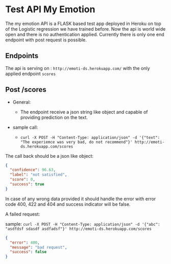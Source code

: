 # Test API My Emotion
The my emotion API is a FLASK based test app deployed in Heroku on top of the Logistic regression we have trained before. Now the api is world wide open and there is no authentication applied. Currently there is only one end endpoint with post request is possible.

## Endpoints
The api is serving on : `http://emoti-ds.herokuapp.com/` with the only applied endpoint `scores`

## Post /scores
- General:
  - The endpoint receive a json string like object and capable of providing prediction on the text.

- sample call:
  - `curl -X POST -H "Content-Type: application/json" -d '{"text": "The experiemce was very bad, do not recommend"}' http://emoti-ds.herokuapp.com/scores`

The call back should be a json like object:

```json
{
  "confidence": 96.63,
  "label": "not satisfied",
  "score": 0,
  "success": true
}
```

In case of any wrong data provided it should handle the error with error code 400, 422 and 404 and success indicator will be false.

A failed request:

sample: `curl -X POST -H "Content-Type: application/json" -d '{"abc": "asdfdsf sdasdf asdfadsf"}' http://emoti-ds.herokuapp.com/scores`

```json
{
  "error": 400,
  "message": "bad request",
  "success": false
}
```
